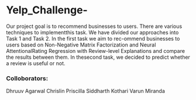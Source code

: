 # Yelp_Challenge-
Our project goal is to recommend businesses to users.  There are various techniques to implementthis task.  We have divided our approaches into Task 1 and Task 2.  In the first task we aim to rec-ommend businesses to users based on Non-Negative Matrix Factorization and Neural AttentionalRating Regression with Review-level Explanations and compare the results between them.  In thesecond task, we decided to predict whether a review is useful or not.

### Colloborators:
Dhruuv Agarwal
Chrislin Priscilla
Siddharth Kothari
Varun Miranda
